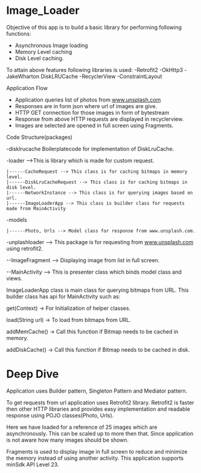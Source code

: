 # Image_Loader
 
 Objective of this app is to build a basic library for performing following functions:
 
 - Asynchronous Image loading
 - Memory Level caching
 - Disk Level caching.
 
 To attain above features following libraries is used:
-Retrofit2
-OkHttp3
-JakeWharton DiskLRUCache
-RecyclerView
-ConstraintLayout


Application Flow

- Application queries list of photos from www.unsplash.com
- Responses are in form json where url of images are give.
- HTTP GET connection for  those images in form of bytestream
- Response from above HTTP requests are displayed in recyclerview.
- Images are selected are opened in full screen using Fragments.


Code Structure(packages)

-disklrucache
    Boilerplatecode for  implementation of DiskLruCache.
    
-loader -->This is library which is made for custom request.

    |------CacheRequest --> This class is for caching bitmaps in memory level.
    |------DiskLruCacheRequest --> This class is for caching bitmaps in disk level.
    |------NetworkInstance --> This class is for querying images based on url.
    |------ImageLoaderApp --> This class is builder class for requests made from MainActivity
-models

    |------Photo, Urls --> Model class for response from www.unsplash.com.
    
-unplashloader --> This package is for requesting  from www.unsplash.com using retrofit2.

--ImageFragment --> Displaying image from list in full screen.

--MainActivity --> This is presenter class which binds model class and views.


ImageLoaderApp class is main class for querying bitmaps from URL. This builder class has api for MainActivity such as:

get(Context) -> For Initialization of helper classes. 

load(String url) -> To load from bitmaps from URL.

addMemCache() -> Call this function if Bitmap needs to be cached in memory.

addDiskCache() -> Call this function if Bitmap needs to be cached in disk.

# Deep Dive

Application uses Builder pattern, Singleton Pattern and Mediator pattern. 

To get requests from url application uses Retrofit2 library. Retrofit2 is faster then other HTTP libraries and provides easy implementation and readable response using POJO classes(Photo, Urls).

Here we have loaded for a reference of 25 images which are asynchronously. This can be scaled up to more then that. Since application is not aware how many images should be shown.

Fragments is used to display image in full screen to reduce and minimize the memory instead of using another activity.
This application supports minSdk API Level 23.

